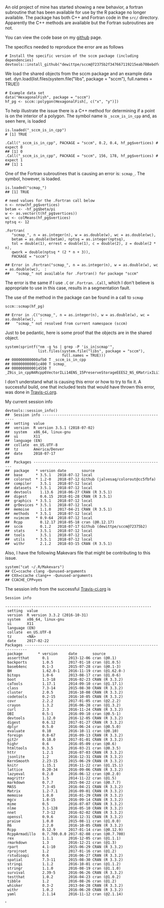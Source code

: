 An old project of mine has started showing a new behavior, a fortran
subroutine that has been available for use by the R package no longer
available.  The package has both C++ and Fortran code in the `src/` directory.
Apparently the C++ methods are available but the Fortran subroutines are not.

You can view the code base on my
[github](https://github.com/dewittpe/sccm/tree/72375b2f347667119215eab708ebdfdec78fdfb2)
page.

The specifics needed to reproduce the error are as follows 

    # Install the specific version of the sccm package (including dependencies)
    devtools::install_github("dewittpe/sccm@72375b2f347667119215eab708ebdfdec78fdfb2")


We load the shared objects from the sccm package and an example data set.
    dyn.load(list.files(system.file("libs", package = "sccm"), full.names = TRUE))

    # Example data set
    data("HexagonalFish", package = "sccm")
    hf_pg <- sccm::polygon(HexagonalFish[, c("x", "y")])


To help illustrate the issue there is a C++ method for determining if a point
is on the interior of a polygon.  The symbol name is `_sccm_is_in_cpp` and,
as seen here, is loaded

    is.loaded("_sccm_is_in_cpp")
    # [1] TRUE

    .Call("_sccm_is_in_cpp", PACKAGE = "sccm", 0.2, 0.4, hf_pg$vertices) # expect 0
    ## [1] 0
    .Call("_sccm_is_in_cpp", PACKAGE = "sccm", 156, 178, hf_pg$vertices) # expect 1
    ## [1] 1


One of the Fortran subroutines that is causing an error is: `scmap_`.  The
symbol, however, is loaded.

    is.loaded("scmap_")
    ## [1] TRUE

    # need values for the .Fortran call below
    n <- nrow(hf_pg$vertices)
    betam <- -hf_pg$beta/pi
    w <- as.vector(t(hf_pg$vertices))
    wc <- colMeans(hf_pg$vertices)
    nptsq <- 12

    .Fortran(
       "scmap_", n = as.integer(n), w = as.double(w), wc = as.double(wc),
       betam = as.double(betam), nptsq = as.integer(nptsq),
       tol = double(1), errest = double(1), c = double(2), z = double(2 * n),
       qwork = double(nptsq * (2 * n + 3)),
       PACKAGE = "sccm")

    ## Error in .Fortran("scmap_", n = as.integer(n), w = as.double(w), wc = as.double(wc),  :
    ##   "scmap_" not available for .Fortran() for package "sccm"


The error is the same if I use `.C` or `.Fortran`.  `.Call`, which I don't
believe is appropriate to use in this case, results in a segmentation fault.

The use of the method in the package can be found in a call to `scmap`

    sccm::scmap(hf_pg)

    ## Error in .C("scmap_", n = as.integer(n), w = as.double(w), wc = as.double(wc),  :
    ##   "scmap_" not resolved from current namespace (sccm)


Just to be pedantic, here is some proof that the objects are in the shared
object.

    system(sprintf("nm -g %s | grep -P 'is_in|scmap'",
                   list.files(system.file("libs", package = "sccm"),
                              full.names = TRUE)))
    ## 000000000000afb0 T _sccm_is_in_cpp
    ## 000000000001c400 T scmap_
    ## 0000000000014550 T _Z9is_in_cppN4Rcpp6VectorILi14ENS_15PreserveStorageEEES2_NS_6MatrixILi14ES1_EE

I don't understand what is causing this error or how to try to fix it.  A successful build, one that included tests that would have thrown this error, was done in [Travis-ci.org](https://travis-ci.org/dewittpe/sccm/jobs/204402817).  

My current session info

    devtools::session_info()
    ##  Session info ---------------------------------------------------------
    ##  setting  value
    ##  version  R version 3.5.1 (2018-07-02)
    ##  system   x86_64, linux-gnu           
    ##  ui       X11                         
    ##  language (EN)                        
    ##  collate  en_US.UTF-8                 
    ##  tz       America/Denver              
    ##  date     2018-07-17                  
    ## 
    ##  Packages ------------------------------------------------------------
    ##  package   * version date       source                            
    ##  base      * 3.5.1   2018-07-12 local                             
    ##  colorout  * 1.2-0   2018-07-12 Github (jalvesaq/colorout@cc5fbfa)
    ##  compiler    3.5.1   2018-07-12 local                             
    ##  datasets  * 3.5.1   2018-07-12 local                             
    ##  devtools    1.13.6  2018-06-27 CRAN (R 3.5.1)                    
    ##  digest      0.6.15  2018-01-28 CRAN (R 3.5.1)                    
    ##  graphics  * 3.5.1   2018-07-12 local                             
    ##  grDevices * 3.5.1   2018-07-12 local                             
    ##  memoise     1.1.0   2017-04-21 CRAN (R 3.5.1)                    
    ##  methods   * 3.5.1   2018-07-12 local                             
    ##  nvimcom   * 0.9-64  2018-07-12 local                             
    ##  Rcpp        0.12.17 2018-05-18 cran (@0.12.17)                   
    ##  sccm        0.1.2   2018-07-17 Github (dewittpe/sccm@72375b2)    
    ##  stats     * 3.5.1   2018-07-12 local                             
    ##  tools       3.5.1   2018-07-12 local                             
    ##  utils     * 3.5.1   2018-07-12 local                             
    ##  withr       2.1.2   2018-03-15 CRAN (R 3.5.1)                    


Also, I have the following Makevars file that might be contributing to this
issue.

    system("cat ~/.R/Makevars")
    ## CC=ccache clang -Qunused-arguments
    ## CXX=ccache clang++ -Qunused-arguments
    ## CCACHE_CPP=yes

The session info from the successful [Travis-ci.org](https://travis-ci.org/dewittpe/sccm/jobs/204402817) is

    Session info 

    -------------------------------------------------------------------
     setting  value                       
     version  R version 3.3.2 (2016-10-31)
     system   x86_64, linux-gnu           
     ui       X11                         
     language (EN)                        
     collate  en_US.UTF-8                 
     tz       <NA>                        
     date     2017-02-22                  
    Packages -----------------------------------------------------------------------
     package       * version     date       source         
     assertthat      0.1         2013-12-06 cran (@0.1)    
     backports       1.0.5       2017-01-18 cran (@1.0.5)  
     base64enc       0.1-3       2015-07-28 cran (@0.1-3)  
     BH              1.62.0-1    2016-11-19 cran (@1.62.0-)
     bitops          1.0-6       2013-08-17 cran (@1.0-6)  
     boot            1.3-18      2016-02-23 CRAN (R 3.3.2) 
     caTools         1.17.1      2014-09-10 cran (@1.17.1) 
     class           7.3-14      2015-08-30 CRAN (R 3.3.2) 
     cluster         2.0.5       2016-10-08 CRAN (R 3.3.2) 
     codetools       0.2-15      2016-10-05 CRAN (R 3.3.2) 
     covr            2.2.2       2017-01-05 cran (@2.2.2)  
     crayon          1.3.2       2016-06-28 cran (@1.3.2)  
     curl            2.3         2016-11-24 CRAN (R 3.3.2) 
     DBI             0.5-1       2016-09-10 cran (@0.5-1)  
     devtools        1.12.0      2016-12-05 CRAN (R 3.3.2) 
     digest          0.6.12      2017-01-27 CRAN (R 3.3.2) 
     dplyr           0.5.0       2016-06-24 cran (@0.5.0)  
     evaluate        0.10        2016-10-11 cran (@0.10)   
     foreign         0.8-67      2016-09-13 CRAN (R 3.3.2) 
     git2r           0.18.0      2017-01-01 CRAN (R 3.3.2) 
     highr           0.6         2016-05-09 cran (@0.6)    
     htmltools       0.3.5       2016-03-21 cran (@0.3.5)  
     httr            1.2.1       2016-07-03 CRAN (R 3.3.2) 
     jsonlite        1.2         2016-12-31 CRAN (R 3.3.2) 
     KernSmooth      2.23-15     2015-06-29 CRAN (R 3.3.2) 
     knitr           1.15.1      2016-11-22 cran (@1.15.1) 
     lattice         0.20-34     2016-09-06 CRAN (R 3.3.2) 
     lazyeval        0.2.0       2016-06-12 cran (@0.2.0)  
     magrittr        1.5         2014-11-22 cran (@1.5)    
     markdown        0.7.7       2015-04-22 cran (@0.7.7)  
     MASS            7.3-45      2016-04-21 CRAN (R 3.3.2) 
     Matrix          1.2-7.1     2016-09-01 CRAN (R 3.3.2) 
     memoise         1.0.0       2016-01-29 CRAN (R 3.3.2) 
     mgcv            1.8-15      2016-09-14 CRAN (R 3.3.2) 
     mime            0.5         2016-07-07 CRAN (R 3.3.2) 
     nlme            3.1-128     2016-05-10 CRAN (R 3.3.2) 
     nnet            7.3-12      2016-02-02 CRAN (R 3.3.2) 
     openssl         0.9.6       2016-12-31 CRAN (R 3.3.2) 
     praise          1.0.0       2015-08-11 cran (@1.0.0)  
     R6              2.2.0       2016-10-05 CRAN (R 3.3.2) 
     Rcpp            0.12.9      2017-01-14 cran (@0.12.9) 
     RcppArmadillo   0.7.700.0.0 2017-02-08 cran (@0.7.700)
     rex             1.1.1       2016-12-05 cran (@1.1.1)  
     rmarkdown       1.3         2016-12-21 cran (@1.3)    
     rpart           4.1-10      2015-06-29 CRAN (R 3.3.2) 
     rprojroot       1.2         2017-01-16 cran (@1.2)    
     rstudioapi      0.6         2016-06-27 CRAN (R 3.3.2) 
     spatial         7.3-11      2015-08-30 CRAN (R 3.3.2) 
     stringi         1.1.2       2016-10-01 cran (@1.1.2)  
     stringr         1.1.0       2016-08-19 cran (@1.1.0)  
     survival        2.39-5      2016-06-26 CRAN (R 3.3.2) 
     testthat        1.0.2       2016-04-23 cran (@1.0.2)  
     tibble          1.2         2016-08-26 cran (@1.2)    
     whisker         0.3-2       2013-04-28 CRAN (R 3.3.2) 
     withr           1.0.2       2016-06-20 CRAN (R 3.3.2) 
     yaml            2.1.14      2016-11-12 cran (@2.1.14)
'

